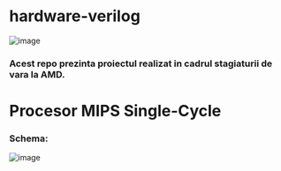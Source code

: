 # hardware-verilog


![image](https://github.com/lukapopovici/hardware-verilog/assets/128390767/7b151820-4728-4370-9163-92e97e472653)
### Acest repo prezinta proiectul realizat in cadrul stagiaturii de vara la AMD.

# Procesor MIPS Single-Cycle

### Schema:
![image](https://github.com/user-attachments/assets/77c247d3-f416-4c5c-bc4b-4ff94cec89c3)

